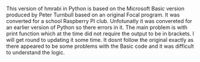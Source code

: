 This version of hmrabi in Python is based on the Microsoft Basic version produced by Peter Turnbull based on an original Focal program. It was converted for a school Raspberry PI club.
Unfotunatly it was convereted for an earlier version of Python so there errors in it. The main problem is with print function which at the time did not require the output to be in brackets. I will get round to updating it some time.
It dosnt follow the original exactly as there appeared to be some problems with the Basic code and it was difficult to understand the logic.
